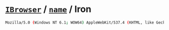 # [`IBrowser`](/api/main/get-browser.md) / [`name`](../name.md) / Iron

```sh
Mozilla/5.0 (Windows NT 6.1; WOW64) AppleWebKit/537.4 (KHTML, like Gecko) Chrome/22.0.1250.0 Iron/22.0.2150.0 Safari/537.4
```